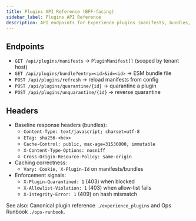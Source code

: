 ```yaml
---
title: Plugins API Reference (BFF-facing)
sidebar_label: Plugins API Reference
description: API endpoints for Experience plugins (manifests, bundles, refresh, quarantine) and expected headers.
---
```


## Endpoints

- `GET /api/plugins/manifests` → `PluginManifest[]` (scoped by tenant host)
- `GET /api/plugins/bundle?entry=<id>&id=<id>` → ESM bundle file
- `POST /api/plugins/refresh` → reload manifests from config
- `POST /api/plugins/quarantine/{id}` → quarantine a plugin
- `POST /api/plugins/unquarantine/{id}` → reverse quarantine

## Headers

- Baseline response headers (bundles):
  - `Content-Type: text/javascript; charset=utf-8`
  - `ETag: sha256-<hex>`
  - `Cache-Control: public, max-age=31536000, immutable`
  - `X-Content-Type-Options: nosniff`
  - `Cross-Origin-Resource-Policy: same-origin`
- Caching correctness:
  - `Vary: Cookie, X-Plugin-Id` on manifests/bundles
- Enforcement signals:
  - `X-Plugin-Quarantined: 1` (403) when blocked
  - `X-Allowlist-Violation: 1` (403) when allow-list fails
  - `X-Integrity-Error: 1` (409) on hash mismatch

See also: Canonical plugin reference `./experience_plugins` and Ops Runbook `./ops-runbook`.

